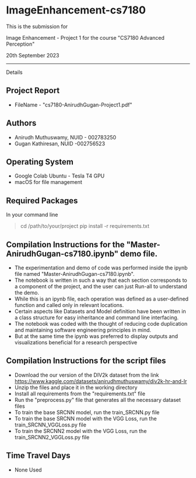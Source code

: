 # ImageEnhancement-cs7180

This is the submission for 

Image Enhancement - Project 1
for the course "CS7180 Advanced Perception"

20th September 2023

---------------------------------------------
Details

## Project Report

- FileName - "cs7180-AnirudhGugan-Project1.pdf"

## Authors
- Anirudh Muthuswamy, NUID - 002783250
- Gugan Kathiresan, NUID -002756523

## Operating System
- Google Colab Ubuntu - Tesla T4 GPU
- macOS for file management

## Required Packages
In your command line
> cd /path/to/your/project
> pip install -r requirements.txt

## Compilation Instructions for the "Master-AnirudhGugan-cs7180.ipynb" demo file.
- The experimentation and demo of code was performed inside the ipynb file named "Master-AnirudhGugan-cs7180.ipynb".
- The notebook is written in such a way that each section corresponds to a component of the project, and the user can just Run-all to understand the demo.
- While this is an ipynb file, each operation was defined as a user-defined function and called only in relevant locations.
- Certain aspects like Datasets and Model definition have been written in a class structure for easy inheritance and command line interfacing.
- The notebook was coded with the thought of reducing code duplication and maintaining software engineering principles in mind.
- But at the same time the ipynb was preferred to display outputs and visualizations beneficial for a research perspective

## Compilation Instructions for the script files
- Download the our version of the DIV2k dataset from the link https://www.kaggle.com/datasets/anirudhmuthuswamy/div2k-hr-and-lr
- Unzip the files and place it in the working directory
- Install all requirements from the "requirements.txt" file
- Run the "preprocess.py" file that generates all the necessary dataset files
- To train the base SRCNN model, run the train_SRCNN.py file
- To train the base SRCNN model with the VGG Loss, run the train_SRCNN_VGGLoss.py file
- To train the SRCNN2 model with the VGG Loss, run the train_SRCNN2_VGGLoss.py file


## Time Travel Days
- None Used
